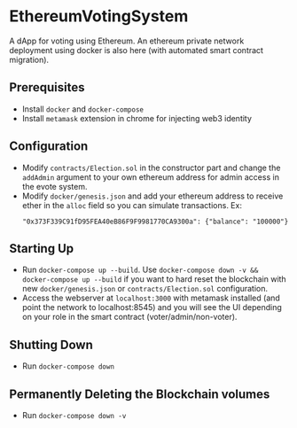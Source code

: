 # EthereumVotingSystem
A dApp for voting using Ethereum. An ethereum private network deployment using docker is also here (with automated smart contract migration).

## Prerequisites
- Install `docker` and `docker-compose`
- Install `metamask` extension in chrome for injecting web3 identity

## Configuration
- Modify `contracts/Election.sol` in the constructor part and change the `addAdmin` argument to your own ethereum address for admin access in the evote system.
- Modify `docker/genesis.json` and add your ethereum address to receive ether in the `alloc` field so you can simulate transactions. Ex: 
  ```
  "0x373F339C91fD95FEA40eB86F9F9981770CA9300a": {"balance": "100000"}
  ```

## Starting Up
- Run `docker-compose up --build`. Use `docker-compose down -v && docker-compose up --build` if you want to hard reset the blockchain with new `docker/genesis.json` or `contracts/Election.sol` configuration.
- Access the webserver at `localhost:3000` with metamask installed (and point the network to localhost:8545) and you will see the UI depending on your role in the smart contract (voter/admin/non-voter).

## Shutting Down
- Run `docker-compose down`

## Permanently Deleting the Blockchain volumes
- Run `docker-compose down -v`